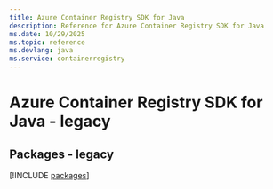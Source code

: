 ```yaml
---
title: Azure Container Registry SDK for Java
description: Reference for Azure Container Registry SDK for Java
ms.date: 10/29/2025
ms.topic: reference
ms.devlang: java
ms.service: containerregistry
---
```

# Azure Container Registry SDK for Java - legacy
## Packages - legacy
[!INCLUDE [packages](container-registry-index.md)]